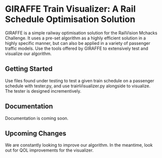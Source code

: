 # GIRAFFE Train Visualizer: A Rail Schedule Optimisation Solution

GIRAFFE is a simple railway optimisation solution for the RailVision Mchacks Challenge. It uses a pre-set algorithm 
as a highly efficient solution in a highly specific manner, but can also be applied in a variety of passenger traffic models. 
Use the tools offered by GIRAFFE to extensively test and visualize our algorithm.

## Getting Started

Use files found under testing to test a given train schedule on a passenger schedule with tester.py, and use trainVisualizer.py alongside to visualize. 
The tester is designed incrementively.

## Documentation

Documentation is coming soon. 

## Upcoming Changes

We are constantly looking to improve our algorithm. In the meantime, look out for QOL improvements for the visualizer. 

